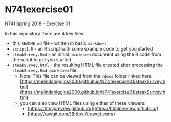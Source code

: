 # N741exercise01
N741 Spring 2018 - Exercise 01

In this repository there are 4 key files:

* this `README.md` file - written in basic `markdown`
* `script1.R` - an R script with some example code to get you started
* `steakSurvey.Rmd` - an initial `rmarkdown` document using the R code from the script to get you started
* `steakSurvey.html` - the resulting HTML file created after processing the `steakSurvey.Rmd` `rmarkdown` file.
    - Note: This file can be viewed from the `/docs` folder linked here [https://melindahiggins2000.github.io/N741exercise01/steakSurvey.html](https://melindahiggins2000.github.io/N741exercise01/steakSurvey.html).
    - you can also view HTML files using either of these viewers:
        + [https://htmlpreview.github.io/](https://htmlpreview.github.io/)
        + [https://rawgit.com/](https://rawgit.com/)
